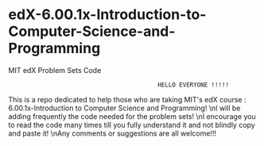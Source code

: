 edX-6.00.1x-Introduction-to-Computer-Science-and-Programming
============================================================

MIT edX Problem Sets Code

                                              HELLO EVERYONE !!!!!
This is a repo dedicated to help those who are taking MIT's edX course : 6.00.1x-Introduction to Computer Science and Programming!
\nI will be adding frequently the code needed for the problem sets!
\nI encourage you to read the code many times till you fully understand it and not blindly copy and paste it!
\nAny comments or suggestions are all welcome!!!
